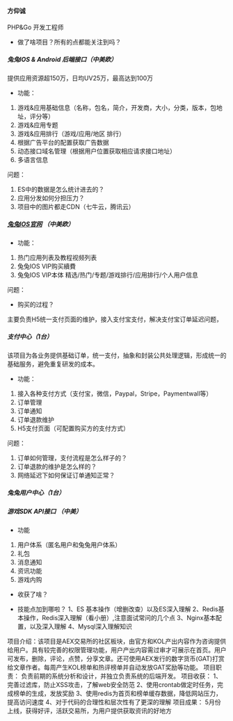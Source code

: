 
#### 方仰诚

PHP&Go 开发工程师


- 做了啥项目？所有的点都能关注到吗？

##### 兔兔IOS & Android 后端接口（中美欧）

提供应用资源超150万，日均UV25万，最高达到100万
- 功能：
1. 游戏&应用基础信息（名称，包名，简介，开发商，大小，分类，版本，包地址，评分等）
2. 游戏&应用专题
3. 游戏&应用排行（游戏/应用/地区 排行）
4. 根据广告平台的配置获取广告数据
5. 动态接口域名管理（根据用户位置获取相应请求接口地址）
6. 多语言信息

问题：
1. ES中的数据是怎么统计进去的？
2. 应用分发如何分担压力？
3. 项目中的图片都走CDN（七牛云，腾讯云）



##### [兔兔IOS官网](https://tutuapp.vip) （中美欧）

- 功能：
1. 热门应用列表及教程视频列表
2. 兔兔IOS VIP购买續費
3. 兔兔IOS VIP本体 精选/热门/专题/游戏排行/应用排行/个人用户信息

问题：
- 购买的过程？


主要负责H5统一支付页面的维护，接入支付宝支付，解决支付宝订单延迟问题，

##### 支付中心（1台）

该项目为各业务提供基础订单，统一支付，抽象和封装公共处理逻辑，形成统一的基础服务，避免重复研发的成本。

- 功能：
1. 接入各种支付方式（支付宝，微信，Paypal，Stripe，Paymentwall等）
2. 订单管理
3. 订单通知
4. 订单退款维护
5. H5支付页面（可配置购买方的支付方式）

问题：
1. 订单如何管理，支付流程是怎么样子的？
2. 订单退款的维护是怎么样的？
3. 网络延迟下如何保证订单通知正常？


##### 兔兔用户中心（1台）


##### 游戏SDK API接口 （中美）

- 功能
1. 用户体系（匿名用户和兔兔用户体系）
2. 礼包
3. 消息通知
4. 资讯功能
5. 游戏内购


- 收获了啥？



- 技能点加到哪啦？
1、ES 基本操作（增删改查）以及ES深入理解
2、Redis基本操作，Redis深入理解（看小册）,注意面试常问的几个点
3、Nginx基本配置，以及深入理解
4、Mysql深入理解知识


项目介绍：该项目是AEX交易所的社区板块，由官方和KOL产出内容作为咨询提供给用户。具有较完善的权限管理功能，用户产出内容需过审才可展示在首页。用户可发布，删除，评论，点赞，分享文章。还可使用AEX发行的数字货币(GAT)打赏给文章作者。每周产生KOL榜单和热评榜单并自动发放GAT奖励等功能。
项目职责：
负责前期的系统分析和设计，并独立负责系统的后端开发。
项目收获：
1、完善过滤库，防止XSS攻击，了解web安全防范
2、使用crontab做定时任务，完成榜单的生成，发放奖励
3、使用redis为首页和榜单缓存数据，降低网站压力，提高访问速度
4、对于代码的合理性和层次性有了更深的理解
项目成果： 
5月份上线，获得好评，活跃交易所，为用户提供获取资讯的好地方


